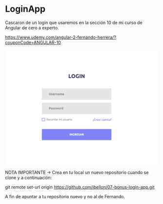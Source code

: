 # LoginApp

Cascaron de un login que usaremos en la sección 10 de mi curso de Angular de cero a experto.

https://www.udemy.com/angular-2-fernando-herrera/?couponCode=ANGULAR-10


![](https://github.com/Klerith/angular-login-demoapp/blob/master/src/assets/images/demo.png?raw=true)

NOTA IMPORTANTE -> Crea en tu local un nuevo repositorio cuando se clone y a continuación:

git remote set-url origin https://github.com/ibellon/07-bonus-login-app.git

A fin de apuntar a tu repositorio nuevo y no al de Fernando.
